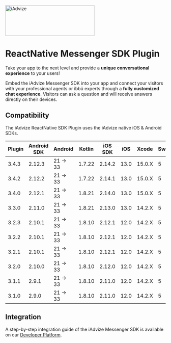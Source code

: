 <img src="https://user-images.githubusercontent.com/17723986/47799626-f3982700-dd2a-11e8-983c-77d1a3ed7f53.png" width="280" height="96" alt="iAdvize">

# ReactNative Messenger SDK Plugin

Take your app to the next level and provide a **unique conversational experience** to your users!

Embed the iAdvize Messenger SDK into your app and connect your visitors with your professional agents or ibbü experts through a **fully customized chat experience**. Visitors can ask a question and will receive answers directly on their devices.

## Compatibility

The iAdvize ReactNative SDK Plugin uses the iAdvize native iOS & Android SDKs.

| Plugin | Android SDK | Android  | Kotlin | iOS SDK  | iOS  | Xcode  | Swift |
| ------ | ----------- | -------- | ------ | -------- | ---- | ------ | ----- |
| 3.4.3  | 2.12.3      | 21 -> 33 | 1.7.22 | 2.14.2   | 13.0 | 15.0.X | 5     |
| 3.4.2  | 2.12.2      | 21 -> 33 | 1.7.22 | 2.14.1   | 13.0 | 15.0.X | 5     |
| 3.4.0  | 2.12.1      | 21 -> 33 | 1.8.21 | 2.14.0   | 13.0 | 15.0.X | 5     |
| 3.3.0  | 2.11.0      | 21 -> 33 | 1.8.21 | 2.13.0   | 13.0 | 14.2.X | 5     |
| 3.2.3  | 2.10.1      | 21 -> 33 | 1.8.10 | 2.12.1   | 12.0 | 14.2.X | 5     |
| 3.2.2  | 2.10.1      | 21 -> 33 | 1.8.10 | 2.12.1   | 12.0 | 14.2.X | 5     |
| 3.2.1  | 2.10.1      | 21 -> 33 | 1.8.10 | 2.12.1   | 12.0 | 14.2.X | 5     |
| 3.2.0  | 2.10.0      | 21 -> 33 | 1.8.10 | 2.12.0   | 12.0 | 14.2.X | 5     |
| 3.1.1  | 2.9.1       | 21 -> 33 | 1.8.10 | 2.11.0   | 12.0 | 14.2.X | 5     |
| 3.1.0  | 2.9.0       | 21 -> 33 | 1.8.10 | 2.11.0   | 12.0 | 14.2.X | 5     |

## Integration

A step-by-step integration guide of the iAdvize Messenger SDK is available on our [Developer Platform](https://developers.iadvize.com/documentation/mobile-sdk).
